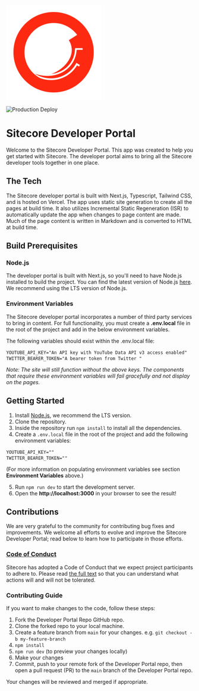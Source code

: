 ![Sitecore logo in red background](https://github.com/Sitecore/developer-portal/raw/main/public/android-chrome-256x256.png)

![Production Deploy](https://github.com/Sitecore/developer-portal/blob/main/.github/workflows/deploy.yml/badge.svg)

# Sitecore Developer Portal
Welcome to the Sitecore Developer Portal. This app was created to help you get started with Sitecore. The developer portal aims to bring all the Sitecore developer tools together in one place.

## The Tech
The Sitecore developer portal is built with Next.js, Typescript, Tailwind CSS, and is hosted on Vercel. The app uses static site generation to create all the pages at build time. It also utilizes Incremental Static Regeneration (ISR) to automatically update the app when changes to page content are made. Much of the page content is written in Markdown and is converted to HTML at build time.

## Build Prerequisites

### Node.js

The developer portal is built with Next.js, so you'll need to have Node.js installed to build the project. You can find the latest version of Node.js [here](https://nodejs.org/en/). We recommend using the LTS version of Node.js.

### Environment Variables
The Sitecore developer portal incorporates a number of third party services to bring in content. For full functionality, you must create a **.env.local** file in the root of the project and add in the below environment variables. 


The following variables should exist within the .env.local file: 

```
YOUTUBE_API_KEY="An API key with YouTube Data API v3 access enabled"
TWITTER_BEARER_TOKEN="A bearer token from Twitter "
```

*Note: The site will still function without the above keys. The components that require these environment variables will fail gracefully and not display on the pages.*

## Getting Started
1. Install [Node.js](htts://nodejs.org/en/), we recommend the LTS version.
2. Clone the repository.
3. Inside the repository run `npm install` to install all the dependencies.
4. Create a `.env.local` file in the root of the project and add the following environment variables:
```
YOUTUBE_API_KEY=""
TWITTER_BEARER_TOKEN=""
```
 (For more information on populating environment variables see section **Environment Variables** above.)

 5. Run `npm run dev` to start the development server.
 6. Open the **http://localhost:3000** in your browser to see the result!

## Contributions

We are very grateful to the community for contributing bug fixes and improvements. We welcome all efforts to evolve and improve the Sitecore Developer Portal; read below to learn how to participate in those efforts.

### [Code of Conduct](https://github.com/Sitecore/jss/blob/dev/CODE_OF_CONDUCT.md)

Sitecore has adopted a Code of Conduct that we expect project participants to adhere to. Please read [the full text](https://github.com/Sitecore/jss/blob/dev/CODE_OF_CONDUCT.md  ) so that you can understand what actions will and will not be tolerated.

### Contributing Guide

If you want to make changes to the code, follow these steps:

1. Fork the Developer Portal Repo GitHub repo.
2. Clone the forked repo to your local machine.
3. Create a feature branch from `main` for your changes. e.g. `git checkout -b my-feature-branch`
4. `npm install`
5. `npm run dev` (to preview your changes locally)
6. Make your changes
7. Commit, push to your remote fork of the Developer Portal repo, then open a pull request (PR) to the `main` branch of the Developer Portal repo.

Your changes will be reviewed and merged if appropriate.
